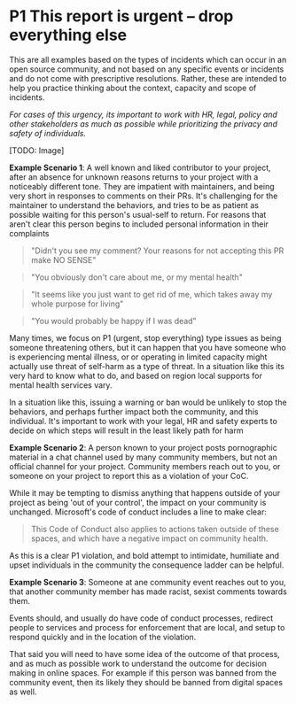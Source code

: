 # P1 This report is urgent – drop everything else

This are all examples based on the types of incidents which can occur in an open source community, and not based on any specific events or incidents and do not come with prescriptive resolutions. Rather, these are intended to help you practice thinking about the context, capacity and scope of incidents.

*For cases of this urgency, its important to work with HR, legal, policy and other stakeholders as much as possible while prioritizing the privacy and safety of individuals.*

[TODO: Image]

**Example Scenario 1**:  A well known and liked contributor to your project, after an absence for unknown reasons returns to your project with a noticeably different tone.  They are impatient with maintainers, and being very short in responses to comments on their PRs.  It's challenging for the maintainer to understand the behaviors, and tries to be as patient as possible waiting for this person's usual-self to return.  For reasons that aren't clear this person begins to included personal information in their complaints

> "Didn't you see my comment? Your reasons for not accepting this PR make NO SENSE"

> "You obviously don't care about me, or my mental health"

> "It seems like you just want to get rid of me, which takes away my whole purpose for living"

> "You would probably be happy if I was dead"


Many times, we focus on P1 (urgent, stop everything) type issues as being someone threatening others, but it can happen that you have someone who is experiencing mental illness, or or operating in limited capacity might actually use threat of self-harm as a type of threat. In a situation like this its very hard to know what to do, and based on region local supports for mental health services vary. 

In a situation like this, issuing a warning or ban would be unlikely to stop the behaviors, and perhaps further impact both the community, and this individual. It's important to work with your legal, HR and safety experts to decide on which steps will result in the least likely path for harm  


**Example Scenario 2**:  A person known to your project posts pornographic material in a chat channel used by many community members, but not an official channel for your project.  Community members reach out to you, or someone on your project to report this as a violation of your CoC.

While it may be tempting to dismiss anything that happens outside of your project as being 'out of your control', the impact on your community is unchanged.  Microsoft's code of conduct includes a line to make clear:

> This Code of Conduct also applies to actions taken outside of these spaces, and which have a negative impact on community health.

As this is a clear P1 violation, and bold attempt to intimidate, humiliate and upset individuals in the community the consequence ladder can be helpful. 

**Example Scenario 3**:  Someone at ane community event reaches out to you, that another community member has made racist, sexist comments towards them. 

Events should, and usually do have code of conduct processes, redirect people to services and process for enforcement that are local, and setup to respond quickly and in the location of the violation.  

That said you will need to have some idea of the outcome of that process, and as much as possible work to understand the outcome for decision making in online spaces. For example if this person was banned from the community event, then its likely they should be banned from digital spaces as well.

